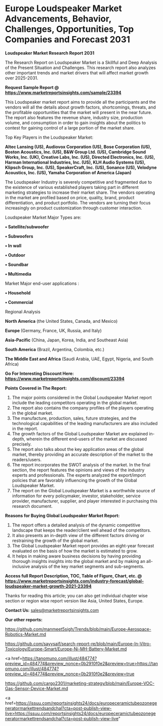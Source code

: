 # Europe Loudspeaker Market Advancements, Behavior, Challenges, Opportunities, Top Companies and Forecast 2031

<strong>Loudspeaker Market Research Report 2031</strong>

The Research Report on Loudspeaker Market is a Skillful and Deep Analysis of the Present Situation and Challenges. This research report also analyzes other important trends and market drivers that will affect market growth over 2025-2031.

<strong>Request Sample Report @ <a href=https://www.marketreportsinsights.com/sample/23394>https://www.marketreportsinsights.com/sample/23394</a></strong>

This Loudspeaker market report aims to provide all the participants and the vendors will all the details about growth factors, shortcomings, threats, and the profitable opportunities that the market will present in the near future. The report also features the revenue share, industry size, production volume, and consumption in order to gain insights about the politics to contest for gaining control of a large portion of the market share.

Top Key Players in the Loudspeaker Market:

<strong>Altec Lansing (US), Audiovox Corporation (US), Bose Corporation (US), Boston Acoustics, Inc. (US), B&W Group Ltd. (US), Cambridge Sound Works, Inc. (UK), Creative Labs, Inc. (US), Directed Electronics, Inc. (US), Harman International Industries, Inc. (US), KLH Audio Systems (US), Klipsch Group, Inc. (US), SpeakerCraft, Inc. (US), Sonance (US), Velodyne Acoustics, Inc. (US), Yamaha Corporation of America (Japan)</strong>

The Loudspeaker Industry is severely competitive and fragmented due to the existence of various established players taking part in different marketing strategies to increase their market share. The vendors operating in the market are profiled based on price, quality, brand, product differentiation, and product portfolio. The vendors are turning their focus increasingly on product customization through customer interaction.

Loudspeaker Market Major Types are:

<strong>• Satellite/subwoofer

• Subwoofers

• In wall

• Outdoor

• Soundbar

• Multimedia</strong>

Market Major end-user applications :

<strong>• Household

• Commercial</strong>

Regional Analysis

</u><strong><b>North America</b></strong> (the United States, Canada, and Mexico)

<strong><b>Europe </b></strong>(Germany, France, UK, Russia, and Italy)

<strong><b>Asia-Pacific</b></strong> (China, Japan, Korea, India, and Southeast Asia)

<strong><b>South America</b></strong> (Brazil, Argentina, Colombia, etc.)

<strong><b>The Middle East and Africa</b></strong> (Saudi Arabia, UAE, Egypt, Nigeria, and South Africa)

<strong>Go For Interesting Discount Here: <a href=https://www.marketreportsinsights.com/discount/23394>https://www.marketreportsinsights.com/discount/23394</a></strong>

<strong>Points Covered in The Report:</strong>
<ol>
  <li>The major points considered in the Global Loudspeaker Market report include the leading competitors operating in the global market.</li>
  <li>The report also contains the company profiles of the players operating in the global market.</li>
  <li>The manufacture, production, sales, future strategies, and the technological capabilities of the leading manufacturers are also included in the report.</li>
  <li>The growth factors of the Global Loudspeaker Market are explained in-depth, wherein the different end-users of the market are discussed precisely.</li>
  <li>The report also talks about the key application areas of the global market, thereby providing an accurate description of the market to the readers/users.</li>
  <li>The report incorporates the SWOT analysis of the market. In the final section, the report features the opinions and views of the industry experts and professionals. The experts analyzed the export/import policies that are favorably influencing the growth of the Global Loudspeaker Market.</li>
  <li>The report on the Global Loudspeaker Market is a worthwhile source of information for every policymaker, investor, stakeholder, service provider, manufacturer, supplier, and player interested in purchasing this research document.</li>
</ol>
<strong>Reasons for Buying Global Loudspeaker Market Report:</strong>

<ol>
  <li>The report offers a detailed analysis of the dynamic competitive landscape that keeps the reader/client well ahead of the competitors.</li>
  <li>It also presents an in-depth view of the different factors driving or restraining the growth of the global market.</li>
  <li>The Global Loudspeaker Market report provides an eight-year forecast evaluated on the basis of how the market is estimated to grow.</li>
  <li>It helps in making aware business decisions by having providing thorough insights insights into the global market and by making an all-inclusive analysis of the key market segments and sub-segments.</li>
</ol>
<strong>Access full Report Description, TOC, Table of Figure, Chart, etc. @ <a href=https://www.marketreportsinsights.com/industry-forecast/global-loudspeaker-market-growth-2021-23394>https://www.marketreportsinsights.com/industry-forecast/global-loudspeaker-market-growth-2021-23394</a></strong>


Thanks for reading this article; you can also get individual chapter wise section or region wise report version like Asia, United States, Europe.

<strong>Contact Us:</strong>
sales@marketreportsinsights.com

<strong>Our other reports:</strong>

<a href=https://github.com/manmeet5sigh/Trends/blob/main/Europe-Aerospace-Robotics-Market.md>https://github.com/manmeet5sigh/Trends/blob/main/Europe-Aerospace-Robotics-Market.md</a>

<a href=https://github.com/sayysaif/search-report-re/blob/main/Europe-In-Vitro-Toxicology/Europe-Smart/Europe-Ni-MH-Battery-Market.md>https://github.com/sayysaif/search-report-re/blob/main/Europe-In-Vitro-Toxicology/Europe-Smart/Europe-Ni-MH-Battery-Market.md</a>

<a href=https://tanomuno.com/illust/484774?preview_id=484774&preview_nonce=0b2910f0e2&preview=true>https://tanomuno.com/illust/484774?preview_id=484774&preview_nonce=0b2910f0e2&preview=true</a>

<a href=https://github.com/cargo2301/marketing-strategy/blob/main/Europe-VOC-Gas-Sensor-Device-Market.md>https://github.com/cargo2301/marketing-strategy/blob/main/Europe-VOC-Gas-Sensor-Device-Market.md</a>

<a href=https://issuu.com/reportsinsights24/docs/europeceramictubeozonegeneratormarkettrendsandchal?cta=post-publish-view-live>https://issuu.com/reportsinsights24/docs/europeceramictubeozonegeneratormarkettrendsandchal?cta=post-publish-view-live</a>"
